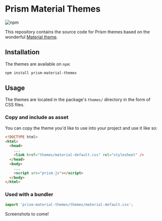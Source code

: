 # Prism Material Themes

![npm](https://img.shields.io/npm/v/prism-material-themes?color=%231615e6&style=flat-square)

This repository contains the source code for Prism themes based on the wonderful [Material theme](https://material-theme.site/).

## Installation

The themes are available on `npm`:

```sh
npm install prism-material-themes
```

## Usage

The themes are located in the package's `themes/` directory in the form of CSS files. 

### Copy and include as asset

You can copy the theme you'd like to use into your project and use it like so:

```html
<!DOCTYPE html>
<html>
  <head>
    ...
    <link href="themes/material-default.css" rel="stylesheet" />
  </head>
  <body>
    ...
    <script src="prism.js"></script>
  </body>
</html>
```

### Used with a bundler

```js
import 'prism-material-themes/themes/material-default.css';
```

Screenshots to come!

